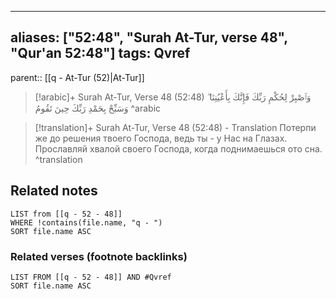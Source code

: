 
---
aliases: ["52:48", "Surah At-Tur, verse 48", "Qur'an 52:48"]
tags: Qvref
---

parent:: [[q - At-Tur (52)|At-Tur]]

> [!arabic]+ Surah At-Tur, Verse 48 (52:48)
> <span class="quran-arabic">وَٱصْبِرْ لِحُكْمِ رَبِّكَ فَإِنَّكَ بِأَعْيُنِنَا ۖ وَسَبِّحْ بِحَمْدِ رَبِّكَ حِينَ تَقُومُ</span>
^arabic

> [!translation]+ Surah At-Tur, Verse 48 (52:48) - Translation
> Потерпи же до решения твоего Господа, ведь ты - у Нас на Глазах. Прославляй хвалой своего Господа, когда поднимаешься ото сна.
^translation



## Related notes
```dataview
LIST from [[q - 52 - 48]]
WHERE !contains(file.name, "q - ")
SORT file.name ASC
```

### Related verses (footnote backlinks)
```dataview
LIST FROM [[q - 52 - 48]] AND #Qvref
SORT file.name ASC
```

